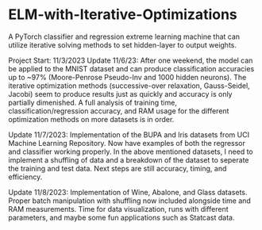 # ELM-with-Iterative-Optimizations
A PyTorch classifier and regression extreme learning machine that can utilize iterative solving methods to set hidden-layer to output weights. 

Project Start: 11/3/2023
Update 11/6/23: 
After one weekend, the model can be applied to the MNIST dataset and can produce classification accuracies up to ~97% (Moore-Penrose Pseudo-Inv and 1000 hidden neurons).
The iterative optimization methods (successive-over relaxation, Gauss-Seidel, Jacobi) seem to produce results just as quickly and accuracy is only partially dimenished.
A full analysis of training time, classification/regression accuracy, and RAM usage for the different optimization methods on more datasets is in order.

Update 11/7/2023:
Implementation of the BUPA and Iris datasets from UCI Machine Learning Repository. Now have examples of both the regressor and classifier working properly. 
In the above mentioned datasets, I need to implement a shuffling of data and a breakdown of the dataset to seperate the training and test data. Next steps are still accuracy, timing, and efficiency.

Update 11/8/2023:
Implementation of Wine, Abalone, and Glass datasets. Proper batch manipulation with shuffling now included alongside time and RAM measurements. 
Time for data visualization, runs with different parameters, and maybe some fun applications such as Statcast data.
